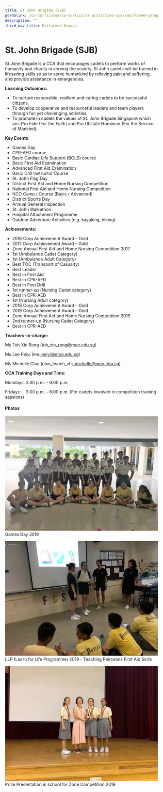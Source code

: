 ```yaml
---
title: St John Brigade (SJB)
permalink: /co-curriculum/co-curricular-activities-ccas/uniformed-groups-st-johns-brigade/
description: ""
third_nav_title: Uniformed Groups
---
```

# **St. John Brigade (SJB)**

St John Brigade is a CCA that encourages cadets to perform works of humanity and charity in serving the society. St John cadets will be trained in lifesaving skills so as to serve humankind by relieving pain and suffering, and provide assistance in emergencies.

**Learning Outcomes:**

*   To nurture responsible, resilient and caring cadets to be successful citizens.
*   To develop cooperative and resourceful leaders and team players through fun yet challenging activities.
*   To promote in cadets the values of St. John Brigade Singapore which are: Pro Fide (For the Faith) and Pro Utilitate Hominum (For the Service of Mankind). 

**Key Events:**

*   Games Day
*   CPR-AED course
*   Basic Cardiac Life Support (BCLS) course
*   Basic First Aid Examination
*   Advanced First Aid Examination
*   Basic Drill Instructor Course
*   St. John Flag Day
*   District First Aid and Home Nursing Competition
*   National First Aid and Home Nursing Competition
*   NCO Camp / Course (Basic / Advanced)
*   District Sports Day
*   Annual General Inspection
*   St. John Walkathon
*   Hospital Attachment Programme
*   Outdoor Adventure Activities (e.g. kayaking, hiking)

**Achievements:**

*   2016 Corp Achievement Award – Gold
*   2017 Corp Achievement Award – Gold
*   Zone Annual First Aid and Home Nursing Competition 2017
*   1st (Ambulance Cadet Category)
*   1st (Ambulance Adult Category)
*   Best TOC (Transport of Casualty)
*   Best Leader
*   Best in First Aid
*   Best in CPR-AED
*   Best in Foot Drill
*   1st runner-up (Nursing Cadet category)
*   Best in CPR-AED
*   1st (Nursing Adult category)
*   2018 Corp Achievement Award – Gold
*   2019 Corp Achievement Award – Gold
*   Zone Annual First Aid and Home Nursing Competition 2019
*   2nd runner-up (Nursing Cadet Category)
*   Best in CPR-AED

**Teachers-in-charge:**

Ms Toh Xin Rong (toh\_xin\_rong@moe.edu.sg)

Ms Lee Peiyi (lee\_peiyi@moe.edu.sg)

Ms Michelle Chai (chai\_hsueh\_chi\_michelle@moe.edu.sg)

**CCA Training Days and Time:**

Mondays: 3.30 p.m. – 6:00 p.m.

Fridays:    3:00 p.m. – 6:00 p.m. (For cadets involved in competition training sessions)

#### Photos

![](/images/Photo-17.jpg)
Games Day 2019

![](/images/Photo-16.jpg)
LLP (Learn for Life Programme) 2019 - Teaching Peirceans First Aid Skills

![](/images/Photo-15-1.jpg)
Prize Presentation in school for Zone Competition 2019


